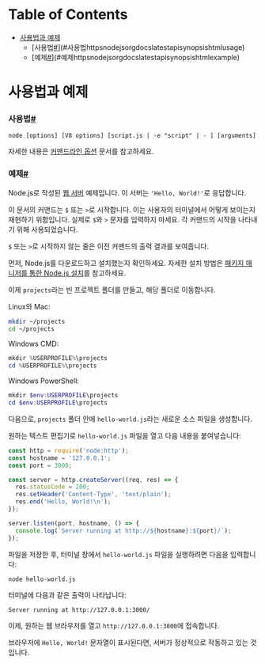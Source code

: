 # Table of Contents

- [사용법과 예제](#사용법과-예제)
    - [사용법[#](https://nodejs.org/docs/latest/api/synopsis.html#usage)](#사용법httpsnodejsorgdocslatestapisynopsishtmlusage)
    - [예제[#](https://nodejs.org/docs/latest/api/synopsis.html#example)](#예제httpsnodejsorgdocslatestapisynopsishtmlexample)

# 사용법과 예제

### 사용법[#](https://nodejs.org/docs/latest/api/synopsis.html#usage)

`node [options] [V8 options] [script.js | -e "script" | - ] [arguments]`

자세한 내용은 [커맨드라인 옵션](https://nodejs.org/docs/latest/api/cli.html#options) 문서를 참고하세요.

### 예제[#](https://nodejs.org/docs/latest/api/synopsis.html#example)

Node.js로 작성된 [웹 서버](https://nodejs.org/docs/latest/api/http.html) 예제입니다. 이 서버는 `'Hello, World!'`로 응답합니다.

이 문서의 커맨드는 `$` 또는 `>`로 시작합니다. 이는 사용자의 터미널에서 어떻게 보이는지 재현하기 위함입니다. 실제로 `$`와 `>` 문자를 입력하지 마세요. 각 커맨드의 시작을 나타내기 위해 사용되었습니다.

`$` 또는 `>`로 시작하지 않는 줄은 이전 커맨드의 출력 결과를 보여줍니다.

먼저, Node.js를 다운로드하고 설치했는지 확인하세요. 자세한 설치 방법은 [패키지 매니저를 통한 Node.js 설치](https://nodejs.org/en/download/package-manager/)를 참고하세요.

이제 `projects`라는 빈 프로젝트 폴더를 만들고, 해당 폴더로 이동합니다.

Linux와 Mac:

```bash
mkdir ~/projects
cd ~/projects
```

Windows CMD:

```powershell
mkdir %USERPROFILE%\projects
cd %USERPROFILE%\projects
```

Windows PowerShell:

```powershell
mkdir $env:USERPROFILE\projects
cd $env:USERPROFILE\projects
```

다음으로, `projects` 폴더 안에 `hello-world.js`라는 새로운 소스 파일을 생성합니다.

원하는 텍스트 편집기로 `hello-world.js` 파일을 열고 다음 내용을 붙여넣습니다:

```js
const http = require('node:http');
const hostname = '127.0.0.1';
const port = 3000;

const server = http.createServer((req, res) => {
  res.statusCode = 200;
  res.setHeader('Content-Type', 'text/plain');
  res.end('Hello, World!\n');
});

server.listen(port, hostname, () => {
  console.log(`Server running at http://${hostname}:${port}/`);
});
```

파일을 저장한 후, 터미널 창에서 `hello-world.js` 파일을 실행하려면 다음을 입력합니다:

```bash
node hello-world.js
```

터미널에 다음과 같은 출력이 나타납니다:

```console
Server running at http://127.0.0.1:3000/
```

이제, 원하는 웹 브라우저를 열고 `http://127.0.0.1:3000`에 접속합니다.

브라우저에 `Hello, World!` 문자열이 표시된다면, 서버가 정상적으로 작동하고 있는 것입니다.


